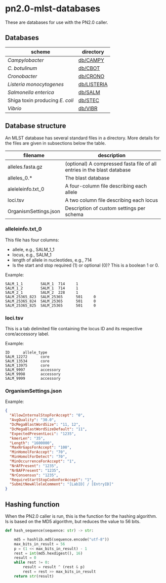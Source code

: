 # pn2.0-mlst-databases

These are databases for use with the PN2.0 caller.

## Databases

| scheme   | directory |
| ------   | --------- |
| _Campylobacter_ | [db/CAMPY](/db/CAMPY/) |
| _C. botulinum_  | [db/CBOT](/db/CBOT/) |
| _Cronobacter_   | [db/CRONO](/db/CRONO/) |
| _Listeria monocytogenes_ | [db/LISTERIA](/db/LISTERIA/) |
| _Salmonella enterica_    | [db/SALM](/db/SALM/) |
| Shiga toxin producing _E. coli_ | [db/STEC](/db/STEC/) |
| _Vibrio_        | [db/VIBR](/db/VIBR/) |

## Database structure

An MLST database has several standard files in a directory.
More details for the files are given in subsections below the table.

| filename | description |
| -------- | ----------- |
| alleles.fasta.gz | (optional) A compressed fasta file of all entries in the blast database |
| alleles_0.* | The blast database |
| aleleleinfo.txt_0 | A four-column file describing each allele |
| loci.tsv | A two column file describing each locus |
| OrganismSettings.json | Description of custom settings per schema |

### alleleinfo.txt_0

This file has four columns:

* allele, e.g., SALM_1_1
* locus, e.g., SALM_1
* length of allele in nucleotides, e.g., 714
* Is the start and stop required (1) or optional (0)? This is a boolean 1 or 0.

Example:

```text
SALM_1_1        SALM_1  714     1
SALM_1_2        SALM_1  714     1
SALM_2_1        SALM_2  228     1
SALM_25365_823  SALM_25365      501     0
SALM_25365_824  SALM_25365      501     0
SALM_25365_825  SALM_25365      501     0
```

### loci.tsv

This is a tab delimited file containing the locus ID and its respective core/accessory label.

Example:

```text
ID      allele_type
SALM_12272      core
SALM_13534      core
SALM_13975      core
SALM_9997       accessory
SALM_9998       accessory
SALM_9999       accessory
```

### OrganismSettings.json

Example:

```json
{
  "AllowInternalStopForAccept": "0",
  "AvgQuality": "30.0",
  "DcMegaBlastWordSize": "11, 12",
  "DcMegaBlastWordSizeDefault": "11",
  "ExpectedPresentLoci": "1235",
  "kmerLen": "35",
  "Length": "1600000",
  "MaxNrGapsForAccept": "100",
  "MinHomolForAccept": "70",
  "MinHomolForDetect": "70",
  "MinOccurrenceForAccept": "1",
  "NrAFPresent": "1235",
  "NrBAFPresent": "1235",
  "NrConsensus": "1235",
  "RequireStartStopCodonForAccept": "1",
  "SubmitNewAlleleComment": "[LabID] / [EntryID]"
}
```

## Hashing function

When the PN2.0 caller is run, this is the function for the hashing algorithm.
Is is based on the MD5 algorithm, but reduces the value to 56 bits.

```python
def hash_sequence(sequence: str) -> str:

    md5 = hashlib.md5(sequence.encode("utf-8"))
    max_bits_in_result = 56
    p = (1 << max_bits_in_result) - 1
    rest = int(md5.hexdigest(), 16)
    result = 0
    while rest != 0:
        result = result ^ (rest & p)
        rest = rest >> max_bits_in_result
    return str(result)
```
